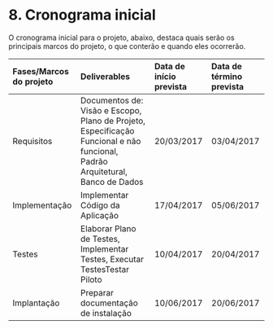 # 8. Cronograma inicial

O cronograma inicial para o projeto, abaixo, destaca quais serão os principais marcos do projeto, o que conterão e quando eles ocorrerão.

| **Fases/Marcos do projeto** | **Deliverables** | **Data de início prevista** | **Data de término prevista** |
| :--- | :--- | :--- | :--- |
| Requisitos | Documentos de: Visão e Escopo, Plano de Projeto, Especificação Funcional e não funcional, Padrão Arquitetural, Banco de Dados | 20/03/2017 | 03/04/2017 |
| Implementação | Implementar Código da Aplicação | 17/04/2017 | 05/06/2017 |
| Testes | Elaborar Plano de Testes, Implementar Testes, Executar TestesTestar Piloto | 10/04/2017 | 20/04/2017 |
| Implantação | Preparar documentação de instalação | 10/06/2017 | 20/06/2017 |

## 

## 



